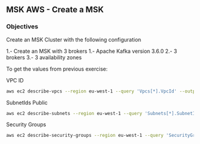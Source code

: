 ## MSK AWS - Create a MSK

### Objectives

Create an MSK Cluster with the following configuration

1.- Create an MSK with 3 brokers
    1.- Apache Kafka version 3.6.0
    2.- 3 brokers
    3.- 3 availability zones





To get the values from previous exercise:

VPC ID

```bash
aws ec2 describe-vpcs --region eu-west-1 --query 'Vpcs[*].VpcId' --output text
```


SubnetIds Public

```bash
aws ec2 describe-subnets --region eu-west-1 --query 'Subnets[*].SubnetId' --output text
```

Security Groups

```bash
aws ec2 describe-security-groups --region eu-west-1 --query 'SecurityGroups[*].GroupId' --output text
```